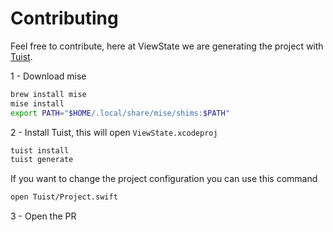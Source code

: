 # Contributing

Feel free to contribute, here at ViewState we are generating the project with [Tuist](https://docs.tuist.io/).

1 - Download mise

```sh
brew install mise
mise install
export PATH="$HOME/.local/share/mise/shims:$PATH"
```
2 - Install Tuist, this will open `ViewState.xcodeproj`

```sh
tuist install
tuist generate
```

If you want to change the project configuration you can use this command

```sh
open Tuist/Project.swift
```

3 - Open the PR
